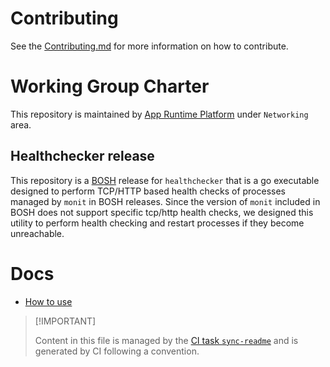 # Contributing

See the [Contributing.md](./.github/CONTRIBUTING.md) for more
information on how to contribute.

# Working Group Charter

This repository is maintained by [App Runtime
Platform](https://github.com/cloudfoundry/community/blob/main/toc/working-groups/app-runtime-platform.md)
under `Networking` area.

## Healthchecker release

This repository is a [BOSH](https://github.com/cloudfoundry/bosh)
release for `healthchecker` that is a go executable designed to perform
TCP/HTTP based health checks of processes managed by `monit` in BOSH
releases. Since the version of `monit` included in BOSH does not support
specific tcp/http health checks, we designed this utility to perform
health checking and restart processes if they become unreachable.

# Docs

-   [How to use](./docs/01-how-to-use.md)

> \[!IMPORTANT\]
>
> Content in this file is managed by the [CI task
> `sync-readme`](https://github.com/cloudfoundry/wg-app-platform-runtime-ci/blob/c83c224ad06515ed52f51bdadf6075f56300ec93/shared/tasks/sync-readme/metadata.yml)
> and is generated by CI following a convention.
